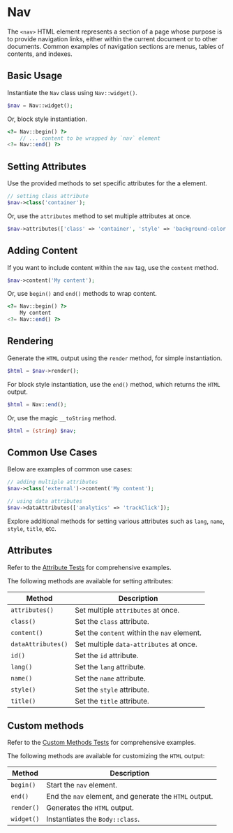 # Nav

The `<nav>` HTML element represents a section of a page whose purpose is to provide navigation links, either within the
current document or to other documents. Common examples of navigation sections are menus, tables of contents, and
indexes.

## Basic Usage

Instantiate the `Nav` class using `Nav::widget()`.

```php
$nav = Nav::widget();
```

Or, block style instantiation.

```php
<?= Nav::begin() ?>
    // ... content to be wrapped by `nav` element
<?= Nav::end() ?>
```

## Setting Attributes

Use the provided methods to set specific attributes for the a element.

```php
// setting class attribute
$nav->class('container');
```

Or, use the `attributes` method to set multiple attributes at once.

```php
$nav->attributes(['class' => 'container', 'style' => 'background-color: #eee;']);
```

## Adding Content

If you want to include content within the `nav` tag, use the `content` method.

```php
$nav->content('My content');
```

Or, use `begin()` and `end()` methods to wrap content.

```php
<?= Nav::begin() ?>
    My content
<?= Nav::end() ?>
```

## Rendering

Generate the `HTML` output using the `render` method, for simple instantiation. 

```php
$html = $nav->render();
```

For block style instantiation, use the `end()` method, which returns the `HTML` output.

```php
$html = Nav::end();
```

Or, use the magic `__toString` method.

```php
$html = (string) $nav;
```

## Common Use Cases

Below are examples of common use cases:

```php
// adding multiple attributes
$nav->class('external')->content('My content');

// using data attributes
$nav->dataAttributes(['analytics' => 'trackClick']);
```

Explore additional methods for setting various attributes such as `lang`, `name`, `style`, `title`, etc.

## Attributes

Refer to the [Attribute Tests](https://github.com/php-forge/html/blob/main/tests/Nav/AttributeTest.php) for
comprehensive examples.

The following methods are available for setting attributes:

| Method            | Description                                                                                      |
| ----------------- | ------------------------------------------------------------------------------------------------ |
| `attributes()`    | Set multiple `attributes` at once.                                                               |
| `class()`         | Set the `class` attribute.                                                                       |
| `content()`       | Set the `content` within the `nav` element.                                                      |
| `dataAttributes()`| Set multiple `data-attributes` at once.                                                          |
| `id()`            | Set the `id` attribute.                                                                          |
| `lang()`          | Set the `lang` attribute.                                                                        |
| `name()`          | Set the `name` attribute.                                                                        |
| `style()`         | Set the `style` attribute.                                                                       |
| `title()`         | Set the `title` attribute.                                                                       |

## Custom methods

Refer to the [Custom Methods Tests](https://github.com/php-forge/html/blob/main/tests/Nav/CustomMethodTest.php) for
comprehensive examples.

The following methods are available for customizing the `HTML` output:

| Method    | Description                                                                                              |
| --------- | -------------------------------------------------------------------------------------------------------- |
| `begin() `| Start the `nav` element.                                                                                 |
| `end()`   | End the `nav` element, and generate the `HTML` output.                                                   |
| `render()`| Generates the `HTML` output.                                                                             |
| `widget()`| Instantiates the `Body::class`.                                                                          |
